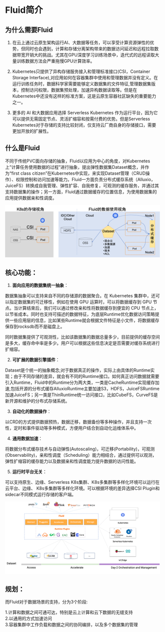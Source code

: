 # Fluid简介

## 为什么需要Fluid

1. 在云上通过云原生架构运行AI、大数据等任务，可以享受计算资源弹性的优势，但同时也会遇到，计算和存储分离架构带来的数据访问延迟和远程拉取数据带宽开销大的挑战。尤其在GPU深度学习训练场景中，迭代式的远程读取大量训练数据方法会严重拖慢GPU计算效率。

2. Kubernetes只提供了异构存储服务接入和管理标准接口(CSI，Container Storage Interface),对应用如何在容器集群中使用和管理数据并没有定义。在运行训练任务时，数据科学家需要能够定义数据集的文件特征,管理数据集版本，控制访问权限，数据集预处理，加速异构数据读取等。但是在Kubernetes中还没有这样的标准方案，这是云原生容器社区缺失的重要能力之一。

3. 更多的 AI 和大数据应用选择 Serverless Kubernetes 作为运行平台，因为它可以提供无需固定节点、灵活扩缩容和按需付费的优势。但是Serverless Kubernetes对于存储的支持比较封闭，仅支持云厂商自身的存储接口，需要更加开放的扩展性。


## 什么是Fluid

不同于传统PVC面向存储的抽象，Fluid以应用为中心的角度，对Kubernetes上”计算任务使用数据的过程”进行抽象，提出弹性数据集Dataset概念，并作为“first class citizen”在Kubernetes中实现，来实现Dataset管理（CRUD操作）、权限控制和访问加速等能力。Fluid一方面负责分布式缓存系统（Alluxio，JuiceFS）转换成自我管理、弹性扩容、自我修复，可观测的缓存服务，并通过其支持数据集的操作；另一方面，Fluid通过数据缓存的位置信息，为使用数据集的应用提供数据亲和性调度。

![](../../../static/perspective.png)

## 核心功能：

1. **面向应用的数据集统一抽象**：

数据集抽象可以支持来自不同的存储源的数据聚合。在 Kubernetes 集群中，还可以指定数据集的可迁移性，例如在使用 GPU 运算时，可以将数据缓存到 GPU 节点。当计算结束后，我们可以通过修改亲和性将数据缓存到便宜的 CPU 节点上，以节省成本。同时也支持可描述的数据特征，为底层Runtime优化数据访问策略提供一些应用层的信息，比如某些Runtime就会根据文件特征是小文件，将数据缓存保存到rocksdb而不是磁盘上。

同时数据集提供了可观测性，比如该数据集的数据总量多少，目前提供的缓存空间是多大，缓存命中率是多少。用户可以根据这些信息决定是否需要对缓存系统进行扩缩容。

2. **可扩展的数据引擎插件**：

Dataset是个统一的抽象概念;对于数据真正的操作，实际上由具体的Runtime实现；由于不同存储的差异，就会有不同的Runtime接口。如何真正访问数据就需要引入Runtime，Fluid中的Runtime分为两大类，一类是CacheRuntime实现缓存加速,包括开源的分布式缓存AlluxioRuntime主要加速S3，HDFS，JuiceFSRuntime加速JuiceFS；另一类是ThinRuntime统一访问接口，比如CubeFS，CurveFS是新开源和维护的分布式存储系统。

3. **自动化的数据操作**：

以CRD的方式提供数据预热，数据迁移，数据备份等多种操作，并且支持一次性，定时和事件驱动等多种模式，方便用户结合到自动化运维体系中。

4. **通用数据加速**：

将数据分布式缓存技术与自动弹性(Autoscaling)，可迁移(Portability)，可观测(Observability)，亲和性调度（Scheduling）能力相结合，通过提供可以观测，弹性扩缩容的缓存能力以及数据亲和性调度能力提升数据的访问性能。

5. **运行时平台无关**：

可以支持原生、边缘、Serverless K8s集群、K8s多集群等多样化环境可以运行在云平台、边缘、 K8s多集群等多样化环境。可以根据环境的差异选择CSI Plugin和sidecar不同模式运行存储的客户端。

![](../../../static/roadmap.png)

## 规划：

而Fluid对于数据场景的支持，分为3个阶段:

1.计算和数据之间可通可达，特别是云上计算和云下数据的无缝支持  
2.以通用的方式加速访问  
3.容器集群中工作负载和数据之间的协同编排，以及多个数据集的管理
